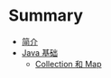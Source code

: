 # Summary

* [简介](README.md)
* [Java 基础](java-ji-chu.md)
  * [Collection 和 Map](java-ji-chu/collection-he-map.md)

